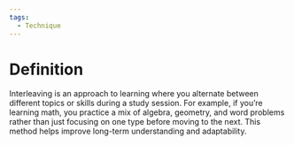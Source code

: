 ```yaml
---
tags:
  - Technique
---
```

# Definition

Interleaving is an approach to learning where you alternate between different topics or skills during a study session. For example, if you’re learning math, you practice a mix of algebra, geometry, and word problems rather than just focusing on one type before moving to the next. This method helps improve long-term understanding and adaptability.